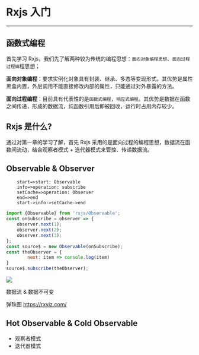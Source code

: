 # Rxjs 入门
-------
## 函数式编程
首先学习 Rxjs，我们先了解两种较为传统的编程思想：`面向对象编程思想`、`面向过程过程编`程思想；

**面向对象编程**：要求实例化对象具有封装、继承、多态等变现形式。其优势是属性黑盒内置，外层调用不能直接修改内部的属性，只能通过对外暴露的方法。

**面向过程编程**：目前具有代表性的是`函数式编程`，`响应式编程`。其优势是数据在函数之间传递，形成的数据流，纯函数引用后即被回收，运行时占用内存较少。

## Rxjs 是什么?
通过对第一章的学习了解，首先 Rxjs 采用的是面向过程的编程思想，数据流在函数间流动，结合观察者模式 + 迭代器模式来管控、传递数据流。

## Observable & Observer

```flow
    start=>start: Observable
    info=>operation: subscribe
    setCache=>operation: Observer
    end=>end
    start->info->setCache->end
```

``` javascript
import {Observable} from 'rxjs/Observable';
const onSubscribe = observer => {
    observer.next(1);
    observer.next(2);
    observer.next(3);
};
const source$ = new Observable(onSubscribe);
const theObserver = {
        next: item => console.log(item)
} 
source$.subscribe(theObserver);
```
![](https://i.loli.net/2021/05/26/dgWFzZQ7ScTE3xm.jpg)

数据流 & 数据不可变

弹珠图
https://rxviz.com/

## Hot Observable & Cold Observable

- 观察者模式
- 迭代器模式


